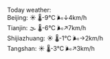 Today weather:  
Beijing: ☀️ 🌡️-9°C 🌬️↓4km/h  
Tianjin: 🌫  🌡️-6°C 🌬️↗7km/h  
Shijiazhuang: ☀️ 🌡️-1°C 🌬️→2km/h  
Tangshan: ☀️ 🌡️-3°C 🌬️↗3km/h  
